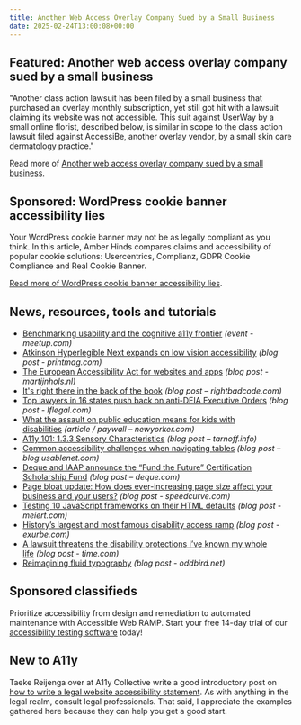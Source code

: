 ```yaml
---
title: Another Web Access Overlay Company Sued by a Small Business
date: 2025-02-24T13:00:08+00:00
---
```


## Featured: Another web access overlay company sued by a small business

"Another class action lawsuit has been filed by a small business that purchased an overlay monthly subscription, yet still got hit with a lawsuit claiming its website was not accessible. This suit against UserWay by a small online florist, described below, is similar in scope to the class action lawsuit filed against AccessiBe, another overlay vendor, by a small skin care dermatology practice."

Read more of [Another web access overlay company sued by a small business](https://www.lflegal.com/2025/02/userway-overlay-lawsuit/).

## Sponsored: WordPress cookie banner accessibility lies

Your WordPress cookie banner may not be as legally compliant as you think. In this article, Amber Hinds compares claims and accessibility of popular cookie solutions: Usercentrics, Complianz, GDPR Cookie Compliance and Real Cookie Banner.

[Read more of WordPress cookie banner accessibility lies](https://equalizedigital.com/wordpress-cookie-banner-accessibility-lies/?utm_source=a11yweekly&utm_medium=sponsored).

## News, resources, tools and tutorials

- [Benchmarking usability and the cognitive a11y frontier](https://www.meetup.com/a11ynyc/events/305866148/) *(event - meetup.com)*
- [Atkinson Hyperlegible Next expands on low vision accessibility](https://www.printmag.com/type-tuesday/atkinson-hyperlegible-next-applied-design/) *(blog post - printmag.com)*
- [The European Accessibility Act for websites and apps](https://martijnhols.nl/blog/the-european-accessibility-act-for-websites-and-apps) *(blog post - martijnhols.nl)*
- [It's right there in the back of the book](https://rightbadcode.com/its-in-the-back-of-the-book) *(blog post – rightbadcode.com)*
- [Top lawyers in 16 states push back on anti-DEIA Executive Orders](https://www.lflegal.com/2025/02/16-state-deia-memo/) *(blog post - lflegal.com)*
- [What the assault on public education means for kids with disabilities](https://www.newyorker.com/news/the-lede/what-the-assault-on-public-education-means-for-kids-with-disabilities) *(article / paywall – newyorker.com)*
- [A11y 101: 1.3.3 Sensory Characteristics](https://tarnoff.info/2025/02/17/a11y-101-1-3-3-sensory-characteristics/) *(blog post – tarnoff.info)*
- [Common accessibility challenges when navigating tables](https://blog.usablenet.com/common-accessibility-challenges-when-navigating-tables) *(blog post – blog.usablenet.com)*
- [Deque and IAAP announce the “Fund the Future” Certification Scholarship Fund](https://www.deque.com/blog/deque-and-iaap-announce-the-fund-the-future-certification-scholarship-fund/) *(blog post – deque.com)*
- [Page bloat update: How does ever-increasing page size affect your business and your users?](https://www.speedcurve.com/blog/page-bloat-2025/) *(blog post - speedcurve.com)*
- [Testing 10 JavaScript frameworks on their HTML defaults](https://meiert.com/en/blog/javascript-framework-html-defaults/) *(blog post - meiert.com)*
- [History’s largest and most famous disability access ramp](https://www.exurbe.com/historys-largest-most-famous-disability-access-ramp/) *(blog post - exurbe.com)*
- [A lawsuit threatens the disability protections I’ve known my whole life](https://time.com/7258245/disability-protections-section-504-texas-v-becerra-essay/) *(blog post - time.com)*
- [Reimagining fluid typography](https://www.oddbird.net/2025/02/12/fluid-type/) *(blog post - oddbird.net)*

## Sponsored classifieds

Prioritize accessibility from design and remediation to automated maintenance with Accessible Web RAMP. Start your free 14-day trial of our [accessibility testing software](https://accessibleweb.com/pricing/?utm_source=a11y_weekly&utm_medium=ad&utm_campaign=a11y_top_ad) today!

## New to A11y

Taeke Reijenga over at A11y Collective write a good introductory post on [how to write a legal website accessibility statement](https://www.a11y-collective.com/blog/how-to-check-web-accessibility/). As with anything in the legal realm, consult legal professionals. That said, I appreciate the examples gathered here because they can help you get a good start.
